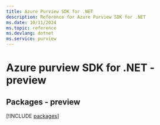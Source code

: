 ```yaml
---
title: Azure Purview SDK for .NET
description: Reference for Azure Purview SDK for .NET
ms.date: 10/11/2024
ms.topic: reference
ms.devlang: dotnet
ms.service: purview
---
```

# Azure purview SDK for .NET - preview
## Packages - preview
[!INCLUDE [packages](purview-index.md)]